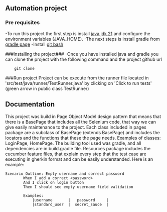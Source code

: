 ## Automation project 
### Pre requisites
-To run this project the first step is install [java jdk 21](https://www.oracle.com/java/technologies/downloads/#java21) and configure the environment variables (JAVA_HOME).
-The next steps is install gradle from [gradle page](https://gradle.org/install/)
-Install [git bash](https://git-scm.com/downloads)

###Installing the project### 
-Once you have installed java and gradle you can clone the project with the following command and the project github url 
```
    git clone
```

###Run project
Project can be execute from the runner file located in 'src/test/java/runner/TestRunner.java' by clicking on 'Click to run tests' (green arrow in public class TestRunner)

## Documentation
This project was build in Page Object Model design pattern that means that there is a BasePage that includes all the Selenium code, that way we can give easily maintenance to the project. Each class included in pages package are a subclass of BasePage (extends BasePage) and includes the locators and the functions that these the page needs. Examples of classes: LoginPage, HomePage.
The building tool used was gradle, and all dependencies are in build.gradle file.
Resources package includes the cucumber feature files, that explain every step that the test case are executing in gherkin format and can be easily understanded. Here is an example:
    
    Scenario Outline: Empty username and correct password
            When I add a correct <password>
            And I click on login button
            Then I should see empty username field validation

            Examples:
                |username       |   password     |
                |standard_user  |  secret_sauce  |